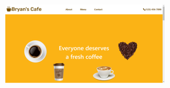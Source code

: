 ![Screenshot da página inicial do projeto](https://github.com/john-pereira/cafe-website-design/blob/main/Bryan-s-Cafe-ss.png)
